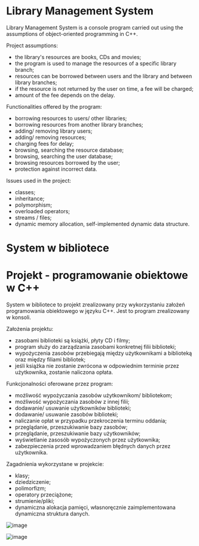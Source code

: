 # Library Management System


Library Management System is a console program carried out using the assumptions of object-oriented programming in C++. 


Project assumptions:

- the library's resources are books, CDs and movies;
- the program is used to manage the resources of a specific library branch;
- resources can be borrowed between users and the library and between library branches;
- if the resource is not returned by the user on time, a fee will be charged;
- amount of the fee depends on the delay.

Functionalities offered by the program:
- borrowing resources to users/ other libraries;
- borrowing resources from another library branches;
- adding/ removing library users;
- adding/ removing resources;
- charging fees for delay;
- browsing, searching the resource database;
- browsing, searching the user database;
- browsing resources borrowed by the user;
- protection against incorrect data.


Issues used in the project:
- classes;
- inheritance;
- polymorphism;
- overloaded operators;
- streams / files;
- dynamic memory allocation, self-implemented dynamic data structure.





# System w bibliotece
Projekt - programowanie obiektowe w C++
=======
System w bibliotece to projekt zrealizowany przy wykorzystaniu założeń programowania obiektowego w języku C++.
Jest to program zrealizowany w konsoli.

Założenia projektu:
- zasobami biblioteki są książki, płyty CD i filmy;
- program służy do zarządzania zasobami konkretnej filii biblioteki;
- wypożyczenia zasobów przebiegają między użytkownikami a biblioteką oraz między filiami bibliotek;
- jeśli książka nie zostanie zwrócona w odpowiednim terminie przez użytkownika, zostanie naliczona opłata.

Funkcjonalności oferowane przez program:
- możliwość wypożyczania zasobów użytkownikom/ bibliotekom;
- możliwość wypożyczania zasobów z innej filii;
- dodawanie/ usuwanie użytkowników biblioteki;
- dodawanie/ usuwanie zasobów biblioteki;
- naliczanie opłat w przypadku przekroczenia terminu oddania;
- przeglądanie, przeszukiwanie bazy zasobów;
- przeglądanie, przeszukiwanie bazy użytkowników;
- wyświetlanie zasosób wypożyczonych przez użytkownika;
- zabezpieczenia przed wprowadzaniem błędnych danych przez użytkownika.


Zagadnienia wykorzystane w projekcie:
- klasy;
- dziedziczenie;
- polimorfizm;
- operatory przeciążone;
- strumienie/pliki;
- dynamiczna alokacja pamięci, własnoręcznie zaimplementowana dynamiczna struktura danych.


![image](https://user-images.githubusercontent.com/56382779/114385320-2d261b00-9b90-11eb-8471-1b2f7d840426.png)


![image](https://user-images.githubusercontent.com/56382779/114385703-9efe6480-9b90-11eb-90eb-acca2939588b.png)
